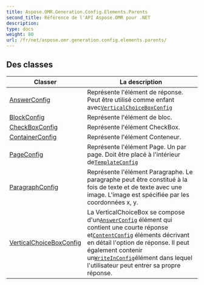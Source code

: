 ```yaml
---
title: Aspose.OMR.Generation.Config.Elements.Parents
second_title: Référence de l'API Aspose.OMR pour .NET
description: 
type: docs
weight: 80
url: /fr/net/aspose.omr.generation.config.elements.parents/
---
```



## Des classes

| Classer | La description |
| --- | --- |
| [AnswerConfig](./answerconfig/) | Représente l'élément de réponse. Peut être utilisé comme enfant avec[`VerticalChoiceBoxConfig`](../aspose.omr.generation.config.elements.parents/verticalchoiceboxconfig/) |
| [BlockConfig](./blockconfig/) | Représente l'élément de bloc. |
| [CheckBoxConfig](./checkboxconfig/) | Représente l'élément CheckBox. |
| [ContainerConfig](./containerconfig/) | Représente l'élément Conteneur. |
| [PageConfig](./pageconfig/) | Représente l'élément Page. Un par page. Doit être placé à l'intérieur de[`TemplateConfig`](../aspose.omr.generation.config/templateconfig/) |
| [ParagraphConfig](./paragraphconfig/) | Représente l'élément Paragraphe. Le paragraphe peut être constitué à la fois de texte et de texte avec une image. L'image est spécifiée par les coordonnées x, y. |
| [VerticalChoiceBoxConfig](./verticalchoiceboxconfig/) | La VerticalChoiceBox se compose d'un[`AnswerConfig`](../aspose.omr.generation.config.elements.parents/answerconfig/) élément qui contient une courte réponse et[`ContentConfig`](../aspose.omr.generation.config.elements/contentconfig/) éléments décrivant en détail l'option de réponse. Il peut également contenir un[`WriteInConfig`](../aspose.omr.generation.config.elements/writeinconfig/)élément dans lequel l'utilisateur peut entrer sa propre réponse. |



